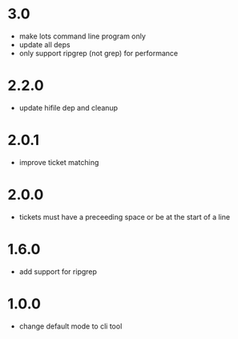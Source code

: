 # 3.0

- make lots command line program only
- update all deps
- only support ripgrep (not grep) for performance

# 2.2.0

- update hifile dep and cleanup

# 2.0.1

- improve ticket matching

# 2.0.0

- tickets must have a preceeding space or be at the start of a line

# 1.6.0

- add support for ripgrep

# 1.0.0

- change default mode to cli tool
